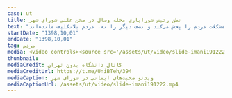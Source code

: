 ```yaml
---
case: ut
title: نطق رئیس شورایاری محله وصال در صحن علنی شورای شهر
text: "صحبت‌های آقای ایمانی در صحن علنی شورای شهر: آبان‌ماه قرار بود طرح جدید بیاید. اما هنوز نیامده است. صداوسیما هم نصف مشکلات مردم را پخش می‌کند و نصف دیگر را نه. مردم بلاتکلیف مانده‌اند."
startDate: "1398,10,01"
endDate: "1398,10,01"
tag: مردم
media: <video controls><source src='/assets/ut/video/slide-imani191222.mp4' type='video/mp4'>مرورگر شما از پخش‌کننده ویدئو پشتیبانی نمی‌کند</video>
thumbnail:
mediaCredit: کانال دانشگاه بدون تهران
mediaCreditUrl: https://t.me/UniBTeh/394
mediaCaption: ویدئو صحبت‌های ایمانی در شورای شهر
mediaCaptionUrl: /assets/ut/video/slide-imani191222.mp4
---
```

